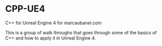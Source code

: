 # CPP-UE4
C++ for Unreal Engine 4 for marcaubanel.com

This is a group of walk throughs that goes through some of the basics of C++ and how to apply it in Unreal Engine 4.
